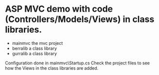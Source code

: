 # ASP MVC demo with code (Controllers/Models/Views) in class libraries.

* mainmvc the mvc project
* berralib a class library
* gurralib a class library

Configuration done in mainmvc\Startup.cs
Check the project files to see how the Views in the class libraries are added.